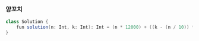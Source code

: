### 양꼬치
```java
class Solution {
    fun solution(n: Int, k: Int): Int = (n * 12000) + ((k - (n / 10)) * 2000)
}
```